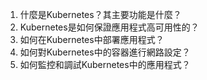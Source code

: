 1. 什麼是Kubernetes？其主要功能是什麼？
2. Kubernetes是如何保證應用程式高可用性的？
3. 如何在Kubernetes中部署應用程式？
4. 如何對Kubernetes中的容器進行網路設定？
5. 如何監控和調試Kubernetes中的應用程式？